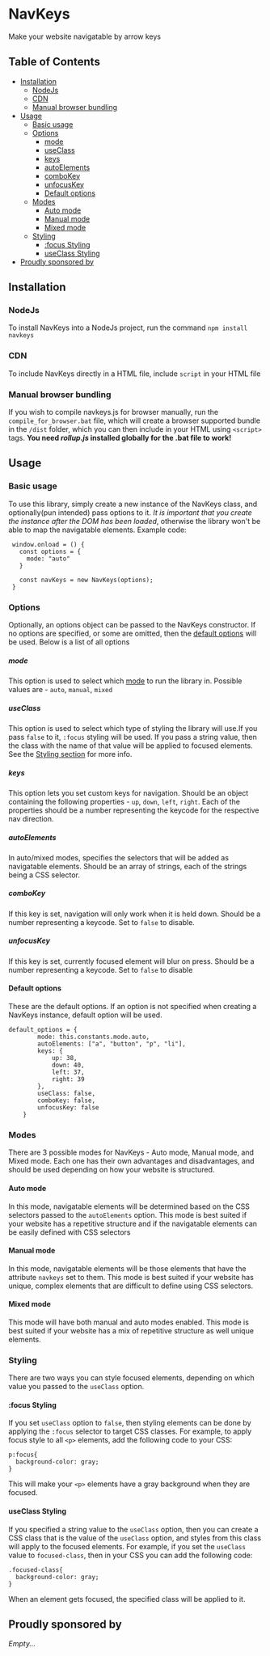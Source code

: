 # NavKeys
 Make your website navigatable by arrow keys
 
## Table of Contents
 * [Installation](#installation)
    * [NodeJs](#nodejs)
    * [CDN](#cdn)
    * [Manual browser bundling](#manual-browser-bundling)
 * [Usage](#usage)
    * [Basic usage](#basic-usage)
    * [Options](#options)
       * [mode](#mode)
       * [useClass](#useclass)
       * [keys](#keys)
       * [autoElements](#autoelements)
       * [comboKey](#combokey)
       * [unfocusKey](#unfocuskey)
       * [Default options](#default-options) 
    * [Modes](#modes)
       * [Auto mode](#auto-mode)
       * [Manual mode](#manual-mode)
       * [Mixed mode](#mixed-mode)
    * [Styling](#styling)
       * [:focus Styling](#focus-styling)
       * [useClass Styling](#useclass-styling)
 * [Proudly sponsored by](#proudly-sponsored-by)

## Installation

### NodeJs
To install NavKeys into a NodeJs project, run the command `npm install navkeys`

### CDN
To include NavKeys directly in a HTML file, include `script` in your HTML file

### Manual browser bundling
If you wish to compile navkeys.js for browser manually, run the `compile_for_browser.bat` file, which will create a browser supported bundle in the `/dist` folder, which you can then include in your HTML using `<script>` tags. **You need *rollup.js* installed globally for the .bat file to work!**

## Usage

### Basic usage
To use this library, simply create a new instance of the NavKeys class, and optionally(pun intended) pass options to it. *It is important that you create the instance after the DOM has been loaded*, otherwise the library won't be able to map the navigatable elements.
Example code:
```
 window.onload = () {
   const options = {
     mode: "auto"
   }
   
   const navKeys = new NavKeys(options);
 }
```

### Options
Optionally, an options object can be passed to the NavKeys constructor. If no options are specified, or some are omitted, then the [default options](#default-options) will be used. Below is a list of all options

##### mode
This option is used to select which [mode](#modes) to run the library in. Possible values are - `auto`, `manual`, `mixed`

##### useClass
This option is used to select which type of styling the library will use.If you pass `false` to it, `:focus` styling will be used. If you pass a string value, then the class with the name of that value will be applied to focused elements. See the [Styling section](#styling) for more info.

##### keys
This option lets you set custom keys for navigation. Should be an object containing the following properties - `up`, `down`, `left`, `right`. Each of the properties should be a number representing the keycode for the respective nav direction.

##### autoElements
In auto/mixed modes, specifies the selectors that will be added as navigatable elements. Should be an array of strings, each of the strings being a CSS selector.

##### comboKey
If this key is set, navigation will only work when it is held down. Should be a number representing a keycode. Set to `false` to disable.

##### unfocusKey
If this key is set, currently focused element will blur on press. Should be a number representing a keycode. Set to `false` to disable

#### Default options
These are the default options. If an option is not specified when creating a NavKeys instance, default option will be used.
```
default_options = {
        mode: this.constants.mode.auto,
        autoElements: ["a", "button", "p", "li"],
        keys: {
            up: 38,
            down: 40,
            left: 37,
            right: 39
        },
        useClass: false,
        comboKey: false,
        unfocusKey: false
    }
```

### Modes
There are 3 possible modes for NavKeys - Auto mode, Manual mode, and Mixed mode. Each one has their own advantages and disadvantages, and should be used depending on how your website is structured.

#### Auto mode
In this mode, navigatable elements will be determined based on the CSS selectors passed to the `autoElements` option. This mode is best suited if your website has a repetitive structure and if the navigatable elements can be easily defined with CSS selectors

#### Manual mode
In this mode, navigatable elements will be those elements that have the attribute `navkeys` set to them. This mode is best suited if your website has unique, complex elements that are difficult to define using CSS selectors.

#### Mixed mode
This mode will have both manual and auto modes enabled. This mode is best suited if your website has a mix of repetitive structure as well unique elements.

### Styling
There are two ways you can style focused elements, depending on which value you passed to the `useClass` option.

#### :focus Styling
If you set `useClass` option to `false`, then styling elements can be done by applying the `:focus` selector to target CSS classes.
For example, to apply focus style to all `<p>` elements, add the following code to your CSS:
```
p:focus{
  background-color: gray;
}
```
This will make your `<p>` elements have a gray background when they are focused.

#### useClass Styling
If you specified a string value to the `useClass` option, then you can create a CSS class that is the value of the `useClass` option, and styles from this class will apply to the focused elements.
For example, if you set the `useClass` value to `focused-class`, then in your CSS you can add the following code:
```
.focused-class{
  background-color: gray;
}
```
When an element gets focused, the specified class will be applied to it.

## Proudly sponsored by
*Empty...*
